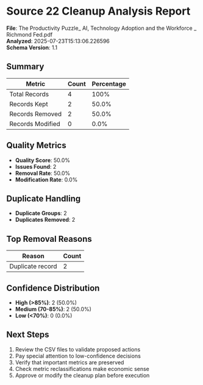 # Source 22 Cleanup Analysis Report

**File**: The Productivity Puzzle_ AI, Technology Adoption and the Workforce _ Richmond Fed.pdf  
**Analyzed**: 2025-07-23T15:13:06.226596  
**Schema Version**: 1.1

## Summary

| Metric | Count | Percentage |
|--------|-------|------------|
| Total Records | 4 | 100% |
| Records Kept | 2 | 50.0% |
| Records Removed | 2 | 50.0% |
| Records Modified | 0 | 0.0% |

## Quality Metrics

- **Quality Score**: 50.0%
- **Issues Found**: 2
- **Removal Rate**: 50.0%
- **Modification Rate**: 0.0%

## Duplicate Handling

- **Duplicate Groups**: 2
- **Duplicates Removed**: 2

## Top Removal Reasons

| Reason | Count |
|--------|-------|
| Duplicate record | 2 |

## Confidence Distribution

- **High (>85%)**: 2 (50.0%)
- **Medium (70-85%)**: 2 (50.0%)
- **Low (<70%)**: 0 (0.0%)

## Next Steps

1. Review the CSV files to validate proposed actions
2. Pay special attention to low-confidence decisions
3. Verify that important metrics are preserved
4. Check metric reclassifications make economic sense
5. Approve or modify the cleanup plan before execution
